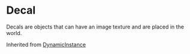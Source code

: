 # Decal
Decals are objects that can have an image texture and are placed in the world.

Inherited from [DynamicInstance](../DynamicInstance)